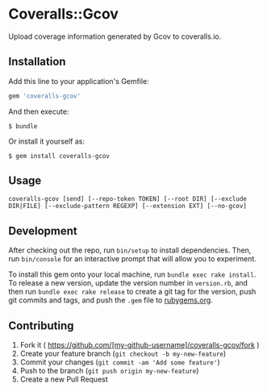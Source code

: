 # Coveralls::Gcov

Upload coverage information generated by Gcov to coveralls.io.

## Installation

Add this line to your application's Gemfile:

```ruby
gem 'coveralls-gcov'
```

And then execute:

    $ bundle

Or install it yourself as:

    $ gem install coveralls-gcov

## Usage

```shell
coveralls-gcov [send] [--repo-token TOKEN] [--root DIR] [--exclude DIR|FILE] [--exclude-pattern REGEXP] [--extension EXT] [--no-gcov]

```

## Development

After checking out the repo, run `bin/setup` to install dependencies. Then, run `bin/console` for an interactive prompt that will allow you to experiment.

To install this gem onto your local machine, run `bundle exec rake install`. To release a new version, update the version number in `version.rb`, and then run `bundle exec rake release` to create a git tag for the version, push git commits and tags, and push the `.gem` file to [rubygems.org](https://rubygems.org).

## Contributing

1. Fork it ( https://github.com/[my-github-username]/coveralls-gcov/fork )
2. Create your feature branch (`git checkout -b my-new-feature`)
3. Commit your changes (`git commit -am 'Add some feature'`)
4. Push to the branch (`git push origin my-new-feature`)
5. Create a new Pull Request
